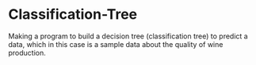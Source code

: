 # Classification-Tree
Making a program to build a decision tree (classification tree) to predict a data, which in this case is a sample data about the quality of wine production.

